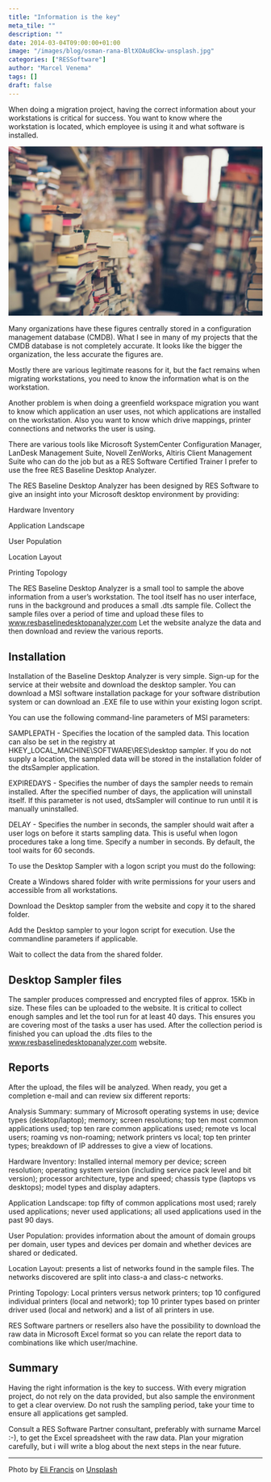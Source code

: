 ```yaml
---
title: "Information is the key"
meta_tile: ""
description: ""
date: 2014-03-04T09:00:00+01:00
image: "/images/blog/osman-rana-BltXOAu8Ckw-unsplash.jpg"
categories: ["RESSoftware"]
author: "Marcel Venema" 
tags: []
draft: false
---
```


When doing a migration project, having the correct information about your workstations is critical for success. You want to know where the workstation is located, which employee is using it and what software is installed.

![MarcelVenema.com](title.jpg)

Many organizations have these figures centrally stored in a configuration management database (CMDB). What I see in many of my projects that the CMDB database is not completely accurate. It looks like the bigger the organization, the less accurate the figures are. 


Mostly there are various legitimate reasons for it, but the fact remains when migrating workstations, you need to know the information what is on the workstation.


Another problem is when doing a greenfield workspace migration you want to know which application an user uses, not which applications are installed on the workstation. Also you want to know which drive mappings, printer connections and networks the user is using. 


There are various tools like Microsoft SystemCenter Configuration Manager, LanDesk Management Suite, Novell ZenWorks, Altiris Client Management Suite who can do the job but as a RES Software Certified Trainer I prefer to use the free RES Baseline Desktop Analyzer.

The RES Baseline Desktop Analyzer has been designed by RES Software to give an insight into your Microsoft desktop environment by providing:
 

Hardware Inventory 

Application Landscape 

User Population 

Location Layout 

Printing Topology 

The RES Baseline Desktop Analyzer is a small tool to sample the above information from a user’s workstation. The tool itself has no user interface, runs in the background and produces a small .dts sample file. Collect the sample files over a period of time and upload these files to www.resbaselinedesktopanalyzer.com Let the website analyze the data and then download and review the various reports.


## Installation
Installation of the Baseline Desktop Analyzer is very simple. Sign-up for the service at their website and download the desktop sampler. You can download a MSI software installation package for your software distribution system or can download an .EXE file to use within your existing logon script.

You can use the following command-line parameters of MSI parameters:

SAMPLEPATH - Specifies the location of the sampled data. This location can also be set in the registry at HKEY_LOCAL_MACHINE\SOFTWARE\RES\desktop sampler. If you do not supply a location, the sampled data will be stored in the installation folder of the dtsSampler application. 

EXPIREDAYS - Specifies the number of days the sampler needs to remain installed. After the specified number of days, the application will uninstall itself. If this parameter is not used, dtsSampler will continue to run until it is manually uninstalled. 

DELAY - Specifies the number in seconds, the sampler should wait after a user logs on before it starts sampling data. This is useful when logon procedures take a long time. Specify a number in seconds. By default, the tool waits for 60 seconds. 

To use the Desktop Sampler with a logon script you must do the following:

Create a Windows shared folder with write permissions for your users and accessible from all workstations. 

Download the Desktop sampler from the website and copy it to the shared folder. 

Add the Desktop sampler to your logon script for execution. Use the commandline parameters if applicable. 

Wait to collect the data from the shared folder. 


## Desktop Sampler files
The sampler produces compressed and encrypted files of approx. 15Kb in size. These files can be uploaded to the website. It is critical to collect enough samples and let the tool run for at least 40 days. This ensures you are covering most of the tasks a user has used. After the collection period is finished you can upload the .dts files to the www.resbaselinedesktopanalyzer.com website.



## Reports
After the upload, the files will be analyzed. When ready, you get a completion e-mail and can review six different reports:

Analysis Summary: summary of Microsoft operating systems in use; device types (desktop/laptop); memory; screen resolutions; top ten most common applications used; top ten rare common applications used; remote vs local users; roaming vs non-roaming; network printers vs local; top ten printer types; breakdown of IP addresses to give a view of locations. 

Hardware Inventory: Installed internal memory per device; screen resolution; operating system version (including service pack level and bit version); processor architecture, type and speed; chassis type (laptops vs desktops); model types and display adapters. 

Application Landscape: top fifty of common applications most used; rarely used applications; never used applications; all used applications used in the past 90 days. 

User Population: provides information about the amount of domain groups per domain, user types and devices per domain and whether devices are shared or dedicated. 

Location Layout: presents a list of networks found in the sample files. The networks discovered are split into class-a and class-c networks. 

Printing Topology: Local printers versus network printers; top 10 configured individual printers (local and network); top 10 printer types based on printer driver used (local and network) and a list of all printers in use. 


RES Software partners or resellers also have the possibility to download the raw data in Microsoft Excel format so you can relate the report data to combinations like which user/machine. 


## Summary
Having the right information is the key to success. With every migration project, do not rely on the data provided, but also sample the environment to get a clear overview. Do not rush the sampling period, take your time to ensure all applications get sampled. 

Consult a RES Software Partner consultant, preferably with surname Marcel :-), to get the Excel spreadsheet with the raw data. Plan your migration carefully, but i will write a blog about the next steps in the near future. 

---
Photo by <a href="https://unsplash.com/@elifrancis?utm_content=creditCopyText&utm_medium=referral&utm_source=unsplash">Eli Francis</a> on <a href="https://unsplash.com/photos/assorted-books-in-shallow-focus-photography-_M-DrbiNFa4?utm_content=creditCopyText&utm_medium=referral&utm_source=unsplash">Unsplash</a>
  